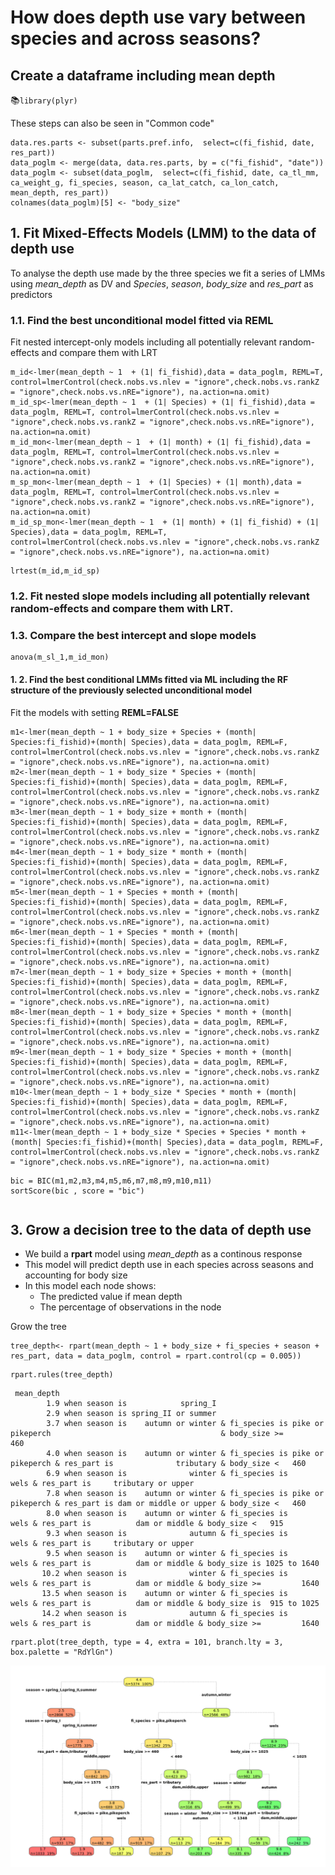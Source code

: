 # How does depth use vary between species and across seasons?

## Create a dataframe including mean depth

:books:`library(plyr)`

These steps can also be seen in "Common code"
```
data.res.parts <- subset(parts.pref.info,  select=c(fi_fishid, date, res_part))
data_poglm <- merge(data, data.res.parts, by = c("fi_fishid", "date"))
data_poglm <- subset(data_poglm,  select=c(fi_fishid, date, ca_tl_mm, ca_weight_g, fi_species, season, ca_lat_catch, ca_lon_catch, mean_depth, res_part))
colnames(data_poglm)[5] <- "body_size"
```

## 1. Fit Mixed-Effects Models (LMM) to the data of depth use

To analyse the depth use made by the three species we fit a series of LMMs using _mean_depth_ as DV and _Species_, _season_, _body_size_ and _res_part_ as predictors

### 1.1. Find the best unconditional model fitted via REML

Fit nested intercept-only models including all potentially relevant random-effects and compare them with LRT
```
m_id<-lmer(mean_depth ~ 1  + (1| fi_fishid),data = data_poglm, REML=T, control=lmerControl(check.nobs.vs.nlev = "ignore",check.nobs.vs.rankZ = "ignore",check.nobs.vs.nRE="ignore"), na.action=na.omit)
m_id_sp<-lmer(mean_depth ~ 1  + (1| Species) + (1| fi_fishid),data = data_poglm, REML=T, control=lmerControl(check.nobs.vs.nlev = "ignore",check.nobs.vs.rankZ = "ignore",check.nobs.vs.nRE="ignore"), na.action=na.omit)
m_id_mon<-lmer(mean_depth ~ 1  + (1| month) + (1| fi_fishid),data = data_poglm, REML=T, control=lmerControl(check.nobs.vs.nlev = "ignore",check.nobs.vs.rankZ = "ignore",check.nobs.vs.nRE="ignore"), na.action=na.omit)
m_sp_mon<-lmer(mean_depth ~ 1  + (1| Species) + (1| month),data = data_poglm, REML=T, control=lmerControl(check.nobs.vs.nlev = "ignore",check.nobs.vs.rankZ = "ignore",check.nobs.vs.nRE="ignore"), na.action=na.omit)
m_id_sp_mon<-lmer(mean_depth ~ 1  + (1| month) + (1| fi_fishid) + (1| Species),data = data_poglm, REML=T, control=lmerControl(check.nobs.vs.nlev = "ignore",check.nobs.vs.rankZ = "ignore",check.nobs.vs.nRE="ignore"), na.action=na.omit)
```
```
lrtest(m_id,m_id_sp)
```

### 1.2. Fit nested slope models including all potentially relevant random-effects and compare them with LRT.

### 1.3. Compare the best intercept and slope models

```
anova(m_sl_1,m_id_mon)
```

#### 1. 2. Find the best conditional LMMs fitted via ML including the RF structure of the previously selected unconditional model

Fit the models with setting **REML=FALSE**

```
m1<-lmer(mean_depth ~ 1 + body_size + Species + (month| Species:fi_fishid)+(month| Species),data = data_poglm, REML=F, control=lmerControl(check.nobs.vs.nlev = "ignore",check.nobs.vs.rankZ = "ignore",check.nobs.vs.nRE="ignore"), na.action=na.omit)
m2<-lmer(mean_depth ~ 1 + body_size * Species + (month| Species:fi_fishid)+(month| Species),data = data_poglm, REML=F, control=lmerControl(check.nobs.vs.nlev = "ignore",check.nobs.vs.rankZ = "ignore",check.nobs.vs.nRE="ignore"), na.action=na.omit)
m3<-lmer(mean_depth ~ 1 + body_size + month + (month| Species:fi_fishid)+(month| Species),data = data_poglm, REML=F, control=lmerControl(check.nobs.vs.nlev = "ignore",check.nobs.vs.rankZ = "ignore",check.nobs.vs.nRE="ignore"), na.action=na.omit)
m4<-lmer(mean_depth ~ 1 + body_size * month + (month| Species:fi_fishid)+(month| Species),data = data_poglm, REML=F, control=lmerControl(check.nobs.vs.nlev = "ignore",check.nobs.vs.rankZ = "ignore",check.nobs.vs.nRE="ignore"), na.action=na.omit)
m5<-lmer(mean_depth ~ 1 + Species + month + (month| Species:fi_fishid)+(month| Species),data = data_poglm, REML=F, control=lmerControl(check.nobs.vs.nlev = "ignore",check.nobs.vs.rankZ = "ignore",check.nobs.vs.nRE="ignore"), na.action=na.omit)
m6<-lmer(mean_depth ~ 1 + Species * month + (month| Species:fi_fishid)+(month| Species),data = data_poglm, REML=F, control=lmerControl(check.nobs.vs.nlev = "ignore",check.nobs.vs.rankZ = "ignore",check.nobs.vs.nRE="ignore"), na.action=na.omit)
m7<-lmer(mean_depth ~ 1 + body_size + Species + month + (month| Species:fi_fishid)+(month| Species),data = data_poglm, REML=F, control=lmerControl(check.nobs.vs.nlev = "ignore",check.nobs.vs.rankZ = "ignore",check.nobs.vs.nRE="ignore"), na.action=na.omit)
m8<-lmer(mean_depth ~ 1 + body_size + Species * month + (month| Species:fi_fishid)+(month| Species),data = data_poglm, REML=F, control=lmerControl(check.nobs.vs.nlev = "ignore",check.nobs.vs.rankZ = "ignore",check.nobs.vs.nRE="ignore"), na.action=na.omit)
m9<-lmer(mean_depth ~ 1 + body_size * Species + month + (month| Species:fi_fishid)+(month| Species),data = data_poglm, REML=F, control=lmerControl(check.nobs.vs.nlev = "ignore",check.nobs.vs.rankZ = "ignore",check.nobs.vs.nRE="ignore"), na.action=na.omit)
m10<-lmer(mean_depth ~ 1 + body_size * Species * month + (month| Species:fi_fishid)+(month| Species),data = data_poglm, REML=F, control=lmerControl(check.nobs.vs.nlev = "ignore",check.nobs.vs.rankZ = "ignore",check.nobs.vs.nRE="ignore"), na.action=na.omit)
m11<-lmer(mean_depth ~ 1 + body_size * Species + Species * month + (month| Species:fi_fishid)+(month| Species),data = data_poglm, REML=F, control=lmerControl(check.nobs.vs.nlev = "ignore",check.nobs.vs.rankZ = "ignore",check.nobs.vs.nRE="ignore"), na.action=na.omit)
```
```
bic = BIC(m1,m2,m3,m4,m5,m6,m7,m8,m9,m10,m11)
sortScore(bic , score = "bic")
```
```

```

## 3. Grow a decision tree to the data of depth use

- We build a **rpart** model using _mean_depth_ as a continous response
- This model will predict depth use in each species across seasons and accounting for body size
- In this model each node shows:
  - The predicted value if mean depth
  - The percentage of observations in the node

Grow the tree
```
tree_depth<- rpart(mean_depth ~ 1 + body_size + fi_species + season + res_part, data = data_poglm, control = rpart.control(cp = 0.005))
```
```
rpart.rules(tree_depth)
```
```
 mean_depth
        1.9 when season is            spring_I
        2.9 when season is spring_II or summer
        3.7 when season is    autumn or winter & fi_species is pike or pikeperch                                      & body_size >=          460
        4.0 when season is    autumn or winter & fi_species is pike or pikeperch & res_part is              tributary & body_size <   460
        6.9 when season is              winter & fi_species is              wels & res_part is     tributary or upper
        7.8 when season is    autumn or winter & fi_species is pike or pikeperch & res_part is dam or middle or upper & body_size <   460
        8.0 when season is    autumn or winter & fi_species is              wels & res_part is          dam or middle & body_size <   915
        9.3 when season is              autumn & fi_species is              wels & res_part is     tributary or upper
        9.5 when season is    autumn or winter & fi_species is              wels & res_part is          dam or middle & body_size is 1025 to 1640
       10.2 when season is              winter & fi_species is              wels & res_part is          dam or middle & body_size >=         1640
       13.5 when season is    autumn or winter & fi_species is              wels & res_part is          dam or middle & body_size is  915 to 1025
       14.2 when season is              autumn & fi_species is              wels & res_part is          dam or middle & body_size >=         1640
```
```
rpart.plot(tree_depth, type = 4, extra = 101, branch.lty = 3, box.palette = "RdYlGn")
```
![Depth_use_tree](/Plots/Depth_use_tree_3.png "Depth_use_tree")
